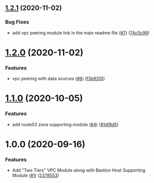 ## [1.2.1](https://github.com/crowdanalyzer/terraform-aws-vpc/compare/v1.2.0...v1.2.1) (2020-11-02)


### Bug Fixes

* add vpc peering module link in the main readme file ([#7](https://github.com/crowdanalyzer/terraform-aws-vpc/issues/7)) ([74c0c99](https://github.com/crowdanalyzer/terraform-aws-vpc/commit/74c0c99fefc34ceddfb8d1d7b3619dcfefdfc0b4))

# [1.2.0](https://github.com/crowdanalyzer/terraform-aws-vpc/compare/v1.1.0...v1.2.0) (2020-11-02)


### Features

* vpc peering with data sources ([#6](https://github.com/crowdanalyzer/terraform-aws-vpc/issues/6)) ([f3b9310](https://github.com/crowdanalyzer/terraform-aws-vpc/commit/f3b9310fd8de5696daf6c7deb126f58266453ba6))

# [1.1.0](https://github.com/crowdanalyzer/terraform-aws-vpc/compare/v1.0.0...v1.1.0) (2020-10-05)


### Features

* add route53 zone supporting module ([#4](https://github.com/crowdanalyzer/terraform-aws-vpc/issues/4)) ([81df8d5](https://github.com/crowdanalyzer/terraform-aws-vpc/commit/81df8d5a8dae528d48ca3703986e174c251c8f23))

# 1.0.0 (2020-09-16)


### Features

* Add "Two Tiers" VPC Module along with Bastion Host Supporting Module ([#1](https://github.com/crowdanalyzer/terraform-aws-vpc/issues/1)) ([2378553](https://github.com/crowdanalyzer/terraform-aws-vpc/commit/23785534dc84b8119ce6c6df1a654f94ef3ab3bf))
